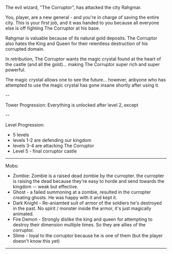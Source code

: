 The evil wizard, "The Corruptor", has attacked the city Rahgmar.

You, player, are a new general - and you're in charge of saving the entire city. This is your first job, and it was handed to you because all everyone else is off fighting The Corruptor at his base.

Rahgmar is valuable because of its natural gold deposits. The Corruptor also hates the King and Queen for their relentless destruction of his corrupted domain.

In retribution, The Corruptor wants the magic crystal found at the heart of the castle (and all the gold)... making The Corruptor super rich and super powerful.

The magic crystal allows one to see the future... however, anbyone who has attempted to use the magic crystal has gone insane shortly after using it.

--

Tower Progression:
Everything is unlocked after level 2, except

-- 

Level Progression:
* 5 levels
* levels 1-2 are defending our kingdom
* levels 3-4 are attacking The Corruptor
* Level 5 - final corruptor castle

---

Mobs:
* Zombie: Zombie is a raised dead zombie by the curropter. the curropter is raising the dead because they're easy to horde and send towards the kingdom -- weak but effective.
* Ghost - a failed summoning at a zombie, resulted in the curropter creating ghosts. He was happy with it and kept it.
* Dark Knight - Re-aniamted suit of armor of the soldiers he's destroyed in the past. No spirit / monster inside the armor, it's just magically animated.
* Fire Demon - Strongly dislike the king and queen for attempting to destroy their dimension multiple times. So they are allies of the corruptor.
* Slime - loyal to the corruptor because he is one of them (but the player doesn't know this yet)

---


